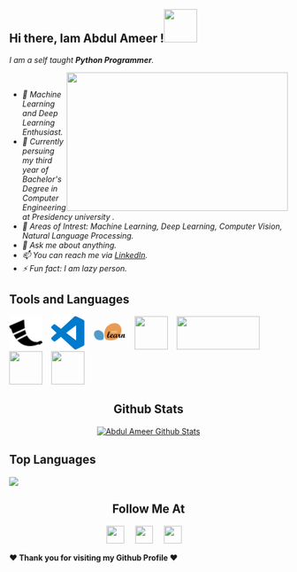 ## Hi there, Iam Abdul Ameer !<img height="60" width="60" src="https://media1.tenor.com/images/3ca4190df184f2329bb9f0bd06ea0cc2/tenor.gif?itemid=10604183" />
<i>I am a self taught <b>Python Programmer</b>.</i>
<i>
  
<img align="right" height="250" width="400" src="https://media3.giphy.com/media/p4NLw3I4U0idi/giphy.gif?cid=ecf05e47u651twctsezhzbsw8myzchukcjxu7oeakq3ujf17&rid=giphy.gif" />
<br>
<ul>
        <li>🔭 Machine Learning and Deep Learning Enthusiast.</li>
        <li>💼 Currently persuing my third year of Bachelor's Degree in Computer Engineering at Presidency university .</li>
        <li>🤔 Areas of Intrest: Machine Learning, Deep Learning, Computer Vision, Natural Language Processing.</li>
        <li>💬 Ask me about anything.</li>
        <li>📫 You can reach me via <a target="_blank" href="https://linkedin.com/in/abdul-ameer-n-a77063188">LinkedIn</a>.</li>
        <li>⚡ Fun fact: I am lazy person.</li>
      </ul>
</i>

## Tools and Languages
<img height="60" width="60" src="https://github.com/simple-icons/simple-icons/blob/e050634479e2fe95312a4d011b786cb6363125ec/icons/flask.svg" />&nbsp;&nbsp;&nbsp;
<img height="60" width="60" src="https://github.com/simple-icons/simple-icons/blob/fd422e663e915ce6a91108852aafece0d967f310/icons/visualstudiocode.svg" />&nbsp;&nbsp;&nbsp;
<img height="60" width="60" src="https://raw.githubusercontent.com/github/explore/80688e429a7d4ef2fca1e82350fe8e3517d3494d/topics/scikit-learn/scikit-learn.png" />&nbsp;&nbsp;&nbsp;
<img height="60" width="60" src="https://www.aldakur.net/wp-content/uploads/2017/03/docker-logo-1024x914.png" />&nbsp;&nbsp;&nbsp;
<img height="60" width="150" src="https://keras.io/img/logo.png" />&nbsp;&nbsp;&nbsp;
<img height="60" width="60" src="https://palanceli.com/2017/10/01/2017/1001opencvpy/img13.png" />&nbsp;&nbsp;&nbsp;
<img height="60" width="60" src="https://camo.githubusercontent.com/8298328a921a558fc17a231edb75f35504ec6d30/68747470733a2f2f75706c6f61642e77696b696d656469612e6f72672f77696b6970656469612f636f6d6d6f6e732f7468756d622f392f39392f556e6f6666696369616c5f4a6176615363726970745f6c6f676f5f322e7376672f3132303070782d556e6f6666696369616c5f4a6176615363726970745f6c6f676f5f322e7376672e706e67" />&nbsp;&nbsp;&nbsp;

<div align="center">

## Github Stats
<a href="https://github.com/ameerkings123">
  <img align="center" alt="Abdul Ameer Github Stats" src="https://github-readme-stats.vercel.app/api?username=ameerkings123&show_icons=true&theme=tokyonight">
</a>
</div>



## Top Languages
<a href="https://github.com/ameerkings123">
  <img align="center" src="https://github-readme-stats.vercel.app/api/top-langs/?username=ameerkings123&theme=tokyonight&layout=compact">
</a>
 </div>

<div align="center">

## Follow Me At
<a href="https://linkedin.com/in/abdul-ameer-n-a77063188"><img height="32" width="32" src="https://www.becker.edu/wp-content/uploads/2020/04/LinkedIn-Logo.png" /></a>&nbsp;&nbsp;&nbsp;&nbsp;
<a href="https://www.instagram.com/ameer_kings_"><img height="32" width="32" src="https://upload.wikimedia.org/wikipedia/commons/thumb/e/e7/Instagram_logo_2016.svg/768px-Instagram_logo_2016.svg.png" /></a>&nbsp;&nbsp;&nbsp;&nbsp;
<a href="https://twitter.com/NAbdulAmeer2"><img height="32" width="32" src="https://1000logos.net/wp-content/uploads/2017/06/Twitter-Logo.png" /></a>&nbsp;&nbsp;&nbsp;&nbsp;

</div>


  
<b>❤️ Thank you for visiting my Github Profile ❤️</b>
</div>

